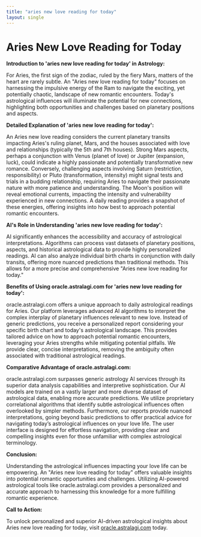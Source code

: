 ```yaml
---
title: "aries new love reading for today"
layout: single
---
```


# Aries New Love Reading for Today

**Introduction to 'aries new love reading for today' in Astrology:**

For Aries, the first sign of the zodiac, ruled by the fiery Mars, matters of the heart are rarely subtle.  An "Aries new love reading for today" focuses on harnessing the impulsive energy of the Ram to navigate the exciting, yet potentially chaotic, landscape of new romantic encounters. Today's astrological influences will illuminate the potential for new connections, highlighting both opportunities and challenges based on planetary positions and aspects.

**Detailed Explanation of 'aries new love reading for today':**

An Aries new love reading considers the current planetary transits impacting Aries's ruling planet, Mars, and the houses associated with love and relationships (typically the 5th and 7th houses).  Strong Mars aspects, perhaps a conjunction with Venus (planet of love) or Jupiter (expansion, luck), could indicate a highly passionate and potentially transformative new romance.  Conversely, challenging aspects involving Saturn (restriction, responsibility) or Pluto (transformation, intensity) might signal tests and trials in a budding relationship, requiring Aries to navigate their passionate nature with more patience and understanding. The Moon's position will reveal emotional currents, impacting the intensity and vulnerability experienced in new connections.  A daily reading provides a snapshot of these energies, offering insights into how best to approach potential romantic encounters.


**AI's Role in Understanding 'aries new love reading for today':**

AI significantly enhances the accessibility and accuracy of astrological interpretations.  Algorithms can process vast datasets of planetary positions, aspects, and historical astrological data to provide highly personalized readings.  AI can also analyze individual birth charts in conjunction with daily transits, offering more nuanced predictions than traditional methods. This allows for a more precise and comprehensive "Aries new love reading for today."


**Benefits of Using oracle.astralagi.com for 'aries new love reading for today':**

oracle.astralagi.com offers a unique approach to daily astrological readings for Aries.  Our platform leverages advanced AI algorithms to interpret the complex interplay of planetary influences relevant to new love.  Instead of generic predictions, you receive a personalized report considering your specific birth chart and today's astrological landscape. This provides tailored advice on how to approach potential romantic encounters, leveraging your Aries strengths while mitigating potential pitfalls.  We provide clear, concise interpretations, removing the ambiguity often associated with traditional astrological readings.


**Comparative Advantage of oracle.astralagi.com:**

oracle.astralagi.com surpasses generic astrology AI services through its superior data analysis capabilities and interpretive sophistication. Our AI models are trained on a vastly larger and more diverse dataset of astrological data, enabling more accurate predictions.  We utilize proprietary correlational algorithms that identify subtle astrological influences often overlooked by simpler methods.  Furthermore, our reports provide nuanced interpretations, going beyond basic predictions to offer practical advice for navigating today’s astrological influences on your love life. The user interface is designed for effortless navigation, providing clear and compelling insights even for those unfamiliar with complex astrological terminology.


**Conclusion:**

Understanding the astrological influences impacting your love life can be empowering. An "Aries new love reading for today" offers valuable insights into potential romantic opportunities and challenges. Utilizing AI-powered astrological tools like oracle.astralagi.com provides a personalized and accurate approach to harnessing this knowledge for a more fulfilling romantic experience.

**Call to Action:**

To unlock personalized and superior AI-driven astrological insights about Aries new love reading for today, visit [oracle.astralagi.com](https://oracle.astralagi.com) today.